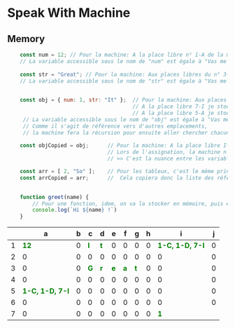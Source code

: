 # Speak With Machine

## Memory

```javascript
    const num = 12; // Pour la machine: A la place libre n° 1-A de la mémoire je stocke: 12.
    // La variable accessible sous le nom de "num" est égale à "Vas me chercher la valeur de 1-A"
    
    const str = "Great"; // Pour la machine: Aux places libres du n° 3-C à 3-G de la mémoire je stocke: "Great".
    // La variable accessible sous le nom de "str" est égale à "Vas me chercher les valeurs de 3-C jusqu'à 3-G"

    
    const obj = { num: 1, str: "It" };  // Pour la machine: Aux places libres 1-C, 1-D je stocke "It"
                                        // A la place libre 7-I je stocke 1
                                        // A la place libre 5-A je stocke les réféences 1-C, 1-D et 7-I
     // La variable accessible sous le nom de "obj" est égale à "Vas me chercher les valeurs de 5-A. 
     // Comme il s'agit de référence vers d'autres emplacements, 
     // la machine fera la récursion pour ensuite aller chercher chacune des valeurs jusqu'à n'avoir plus que des valeurs finales"
    
    const objCopied = obj;      // Pour la machine: A la place libre I-1, copies moi le contenu de la case 5-A
                                // Lors de l'assignation, la machine n'ira pas chercher récursivement les valeurs
                                // >> C'est la nuance entre les variables dites "primitives" et "non primitives"

    const arr = [ 2, "So" ];    // Pour les tableux, c'est le même principes, la machine stocke les références vers les valeurs
    const arrCopied = arr;      //  Cela copiera donc la liste des références dans une nouvelle case de la mémoire 

    
    function greet(name) {
        // Pour une fonction, idem, on va la stocker en mémoire, puis elle créera et utilisera les références nécessaires
        console.log(`Hi ${name} !`)
    }
```


  || a | b  | c | d | e | f | g | h | i | j |
  |-| - | -  | - | - | - | - | - | - | - | - |
1 | <font color="green">**12**</font> | 0 | <font color="green">**I**</font> | <font color="green">**t**</font> | 0 | 0 | 0 | 0 | <font color="green">**1-C, 1-D, 7-I**</font> | 0 |
2 | 0 | 0 | 0 | 0 | 0 | 0 | 0 | 0 | 0 | 0 |
3 | 0 | 0 | <font color="green">**G**</font> | <font color="green">**r**</font> | <font color="green">**e**</font> | <font color="green">**a**</font> | <font color="green">**t**</font> | 0 | 0 | 0 |
4 | 0 | 0 | 0 | 0 | 0 | 0 | 0 | 0 | 0 | 0 |
5 | <font color="green">**1-C, 1-D, 7-I**</font>  | 0 | 0 | 0 | 0 | 0 | 0 | 0 | 0 | 0 |
6 | 0 | 0 | 0 | 0 | 0 | 0 | 0 | 0 | 0 | 0 |
7 | 0 | 0 | 0 | 0 | 0 | 0 | 0 | 0 | <font color="green">**1**</font> |
 